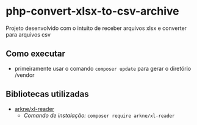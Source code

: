 # php-convert-xlsx-to-csv-archive
Projeto desenvolvido com o intuito de receber arquivos xlsx e converter para arquivos csv

## Como executar
- primeiramente usar o comando ```composer update``` para gerar o diretório /vendor

## Bibliotecas utilizadas
- [arkne/xl-reader](https://github.com/Ark4ne/xl-reader)
  - *Comando de instalação:* ```composer require arkne/xl-reader```